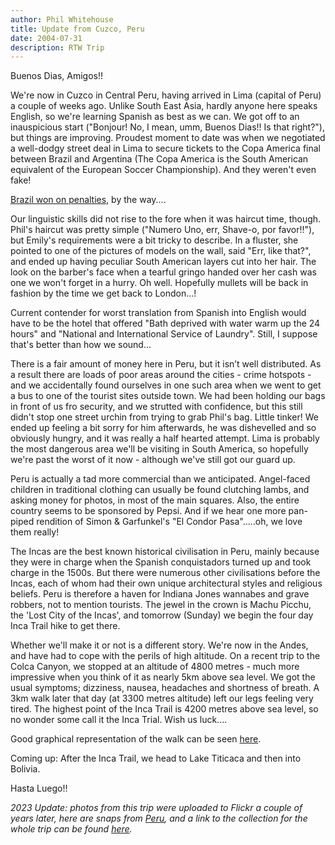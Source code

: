 ```yaml
---
author: Phil Whitehouse
title: Update from Cuzco, Peru
date: 2004-07-31
description: RTW Trip
---
```


Buenos Dias, Amigos!!

We're now in Cuzco in Central Peru, having arrived in Lima (capital of Peru) a couple of weeks ago. Unlike South East Asia, hardly anyone here speaks English, so we're learning Spanish as best as we can. We got off to an inauspicious start ("Bonjour! No, I mean, umm, Buenos Dias!! Is that right?"), but things are improving. Proudest moment to date was when we negotiated a well-dodgy street deal in Lima to secure tickets to the Copa America final between Brazil and Argentina (The Copa America is the South American equivalent of the European Soccer Championship). And they weren't even fake!

[Brazil won on penalties](http://news.bbc.co.uk/sport1/hi/football/internationals/3922603.stm), by the way....

Our linguistic skills did not rise to the fore when it was haircut time, though. Phil's haircut was pretty simple ("Numero Uno, err, Shave-o, por favor!!"), but Emily's requirements were a bit tricky to describe. In a fluster, she pointed to one of the pictures of models on the wall, said "Err, like that?", and ended up having peculiar South American layers cut into her hair. The look on the barber's face when a tearful gringo handed over her cash was one we won't forget in a hurry. Oh well. Hopefully mullets will be back in fashion by the time we get back to London...!

Current contender for worst translation from Spanish into English would have to be the hotel that offered "Bath deprived with water warm up the 24 hours" and "National and International Service of Laundry". Still, I suppose that's better than how we sound...

There is a fair amount of money here in Peru, but it isn’t well distributed. As a result there are loads of poor areas around the cities - crime hotspots - and we accidentally found ourselves in one such area when we went to get a bus to one of the tourist sites outside town. We had been holding our bags in front of us fro security, and we strutted with confidence, but this still didn't stop one street urchin from trying to grab Phil's bag. Little tinker! We ended up feeling a bit sorry for him afterwards, he was dishevelled and so obviously hungry, and it was really a half hearted attempt. Lima is probably the most dangerous area we'll be visiting in South America, so hopefully we're past the worst of it now - although we've still got our guard up.

Peru is actually a tad more commercial than we anticipated. Angel-faced children in traditional clothing can usually be found clutching lambs, and asking money for photos, in most of the main squares. Also, the entire country seems to be sponsored by Pepsi. And if we hear one more pan-piped rendition of Simon & Garfunkel's "El Condor Pasa".....oh, we love them really!

The Incas are the best known historical civilisation in Peru, mainly because they were in charge when the Spanish conquistadors turned up and took charge in the 1500s. But there were numerous other civilisations before the Incas, each of whom had their own unique architectural styles and religious beliefs. Peru is therefore a haven for Indiana Jones wannabes and grave robbers, not to mention tourists. The jewel in the crown is Machu Picchu, the 'Lost City of the Incas', and tomorrow (Sunday) we begin the four day Inca Trail hike to get there.

Whether we'll make it or not is a different story. We're now in the Andes, and have had to cope with the perils of high altitude. On a recent trip to the Colca Canyon, we stopped at an altitude of 4800 metres - much more impressive when you think of it as nearly 5km above sea level. We got the usual symptoms; dizziness, nausea, headaches and shortness of breath. A 3km walk later that day (at 3300 metres altitude) left our legs feeling very tired. The highest point of the Inca Trail is 4200 metres above sea level, so no wonder some call it the Inca Trial. Wish us luck....

Good graphical representation of the walk can be seen [here](https://www.peruforless.com/blog/wp-content/uploads/2019/10/inca-trail-map.jpg).

Coming up: After the Inca Trail, we head to Lake Titicaca and then into Bolivia.

Hasta Luego!!

_2023 Update: photos from this trip were uploaded to Flickr a couple of years later, here are snaps from [Peru](https://www.flickr.com/photos/philliecasablanca/sets/72157603256698743/), and a link to the collection for the whole trip can be found [here](https://www.flickr.com/photos/philliecasablanca/collections/72157603189229392/)._
